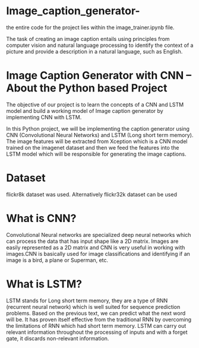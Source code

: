# Image_caption_generator-

the entire code for the project lies within the image_trainer.ipynb file.


The task of creating an image caption entails using principles from computer vision and natural language processing to identify the context of a picture and provide a description in a natural language, such as English.

# Image Caption Generator with CNN – About the Python based Project
The objective of our project is to learn the concepts of a CNN and LSTM model and build a working model of Image caption generator by implementing CNN with LSTM.

In this Python project, we will be implementing the caption generator using CNN (Convolutional Neural Networks) and LSTM (Long short term memory). The image features will be extracted from Xception which is a CNN model trained on the imagenet dataset and then we feed the features into the LSTM model which will be responsible for generating the image captions.

# Dataset 

flickr8k dataset was used. 
Alternatively flickr32k dataset can be used

# What is CNN? 
Convolutional Neural networks are specialized deep neural networks which can process the data that has input shape like a 2D matrix. Images are easily represented as a 2D matrix and CNN is very useful in working with images.CNN is basically used for image classifications and identifying if an image is a bird, a plane or Superman, etc.

# What is LSTM?
LSTM stands for Long short term memory, they are a type of RNN (recurrent neural network) which is well suited for sequence prediction problems. Based on the previous text, we can predict what the next word will be. It has proven itself effective from the traditional RNN by overcoming the limitations of RNN which had short term memory. LSTM can carry out relevant information throughout the processing of inputs and with a forget gate, it discards non-relevant information.
